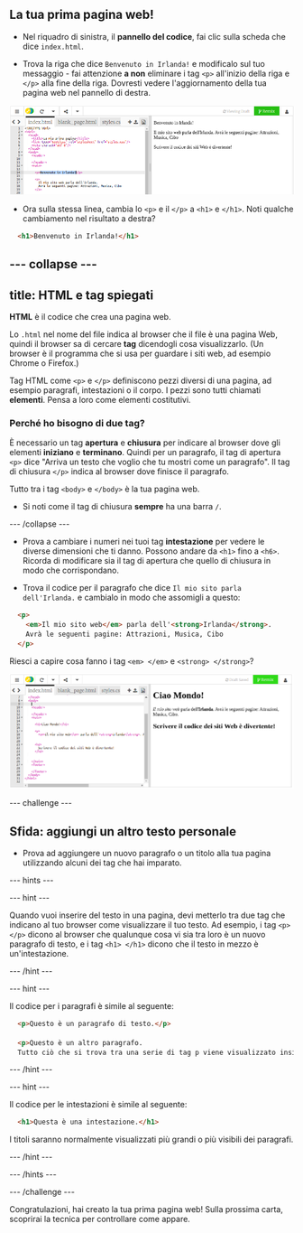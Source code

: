 ## La tua prima pagina web!

- Nel riquadro di sinistra, il **pannello del codice**, fai clic sulla scheda che dice `index.html`.

- Trova la riga che dice `Benvenuto in Irlanda!` e modificalo sul tuo messaggio - fai attenzione **a non** eliminare i tag `<p>` all'inizio della riga e `</p>` alla fine della riga. Dovresti vedere l'aggiornamento della tua pagina web nel pannello di destra.

![Esempio di paragrafo HTML](images/egFirstHtmlCode.png)

- Ora sulla stessa linea, cambia lo `<p>` e il `</p>` a `<h1>` e `</h1>`. Noti qualche cambiamento nel risultato a destra?

```html
  <h1>Benvenuto in Irlanda!</h1>
```

--- collapse ---
---
title: HTML e tag spiegati
---

**HTML** è il codice che crea una pagina web.

Lo `.html` nel nome del file indica al browser che il file è una pagina Web, quindi il browser sa di cercare **tag** dicendogli cosa visualizzarlo. (Un browser è il programma che si usa per guardare i siti web, ad esempio Chrome o Firefox.)

Tag HTML come `<p>` e `</p>` definiscono pezzi diversi di una pagina, ad esempio paragrafi, intestazioni o il corpo. I pezzi sono tutti chiamati **elementi**. Pensa a loro come elementi costitutivi.

### Perché ho bisogno di due tag?

È necessario un tag **apertura** e **chiusura** per indicare al browser dove gli elementi **iniziano** e **terminano**. Quindi per un paragrafo, il tag di apertura `<p>` dice "Arriva un testo che voglio che tu mostri come un paragrafo". Il tag di chiusura `</p>` indica al browser dove finisce il paragrafo.

Tutto tra i tag `<body>` e `</body>` è la tua pagina web.

- Si noti come il tag di chiusura **sempre** ha una barra `/`.

--- /collapse ---

- Prova a cambiare i numeri nei tuoi tag **intestazione** per vedere le diverse dimensioni che ti danno. Possono andare da `<h1>` fino a `<h6>`. Ricorda di modificare sia il tag di apertura che quello di chiusura in modo che corrispondano.

- Trova il codice per il paragrafo che dice `Il mio sito parla dell'Irlanda.` e cambialo in modo che assomigli a questo:

```html
  <p>
    <em>Il mio sito web</em> parla dell'<strong>Irlanda</strong>. 
    Avrà le seguenti pagine: Attrazioni, Musica, Cibo
  </p>
```

Riesci a capire cosa fanno i tag `<em> </em>` e `<strong> </strong>`?

![Esempio di tag HTML](images/egFirstTags.png)

--- challenge ---

## Sfida: aggiungi un altro testo personale

- Prova ad aggiungere un nuovo paragrafo o un titolo alla tua pagina utilizzando alcuni dei tag che hai imparato.

--- hints ---


--- hint ---

Quando vuoi inserire del testo in una pagina, devi metterlo tra due tag che indicano al tuo browser come visualizzare il tuo testo. Ad esempio, i tag `<p> </p>` dicono al browser che qualunque cosa vi sia tra loro è un nuovo paragrafo di testo, e i tag `<h1> </h1>` dicono che il testo in mezzo è un'intestazione.

--- /hint ---

--- hint ---

Il codice per i paragrafi è simile al seguente:

```html
  <p>Questo è un paragrafo di testo.</p>

  <p>Questo è un altro paragrafo.
  Tutto ciò che si trova tra una serie di tag p viene visualizzato insieme in un'unica riga sulla pagina web.</p>
```

--- /hint ---

--- hint ---

Il codice per le intestazioni è simile al seguente:

```html
  <h1>Questa è una intestazione.</h1>
```

I titoli saranno normalmente visualizzati più grandi o più visibili dei paragrafi.

--- /hint ---

--- /hints ---

--- /challenge ---

Congratulazioni, hai creato la tua prima pagina web! Sulla prossima carta, scoprirai la tecnica per controllare come appare.